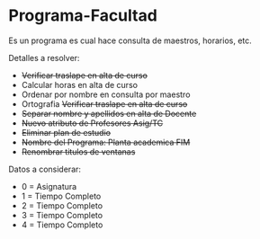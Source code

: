 # Programa-Facultad
Es un programa es cual hace consulta de maestros, horarios, etc.

Detalles a resolver:
- ~~Verificar traslape en alta de curso~~
- Calcular horas en alta de curso
- Ordenar por nombre en consulta por maestro
- Ortografia
~~Verificar traslape en alta de curso~~
- ~~Separar nombre y apellidos en alta de Docente~~
- ~~Nuevo atributo de Profesores Asig/TC~~
- ~~Eliminar plan de estudio~~
- ~~Nombre del Programa: Planta academica FIM~~
- ~~Renombrar titulos de ventanas~~


Datos a considerar: 
- 0 = Asignatura
- 1 = Tiempo Completo 
- 2 = Tiempo Completo
- 3 = Tiempo Completo 
- 4 = Tiempo Completo
